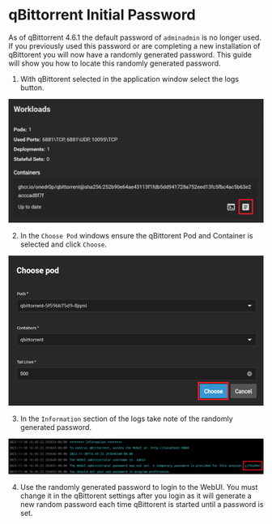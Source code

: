 # qBittorrent Initial Password

As of qBittorrent 4.6.1 the default password of `adminadmin` is no longer used. If you previously used this password or are completing a new installation of qBittorent you will now have a randomly generated password. This guide will show you how to locate this randomly generated password.

1. With qBittorent selected in the application window select the logs button.

![qbittorrent-logs](./img/qbittorrent-logs.png)

2. In the `Choose Pod` windows ensure the qBittorent Pod and Container is selected and click `Choose`.

![qbittorent-logs2](./img/qbittorrent-logs2.png)

3. In the `Information` section of the logs take note of the randomly generated password.

![qbittorent-password](./img/qbittorrent-password.png)

4. Use the randomly generated password to login to the WebUI. You must change it in the qBittorent settings after you login as it will generate a new random password each time qBittorent is started until a password is set.
